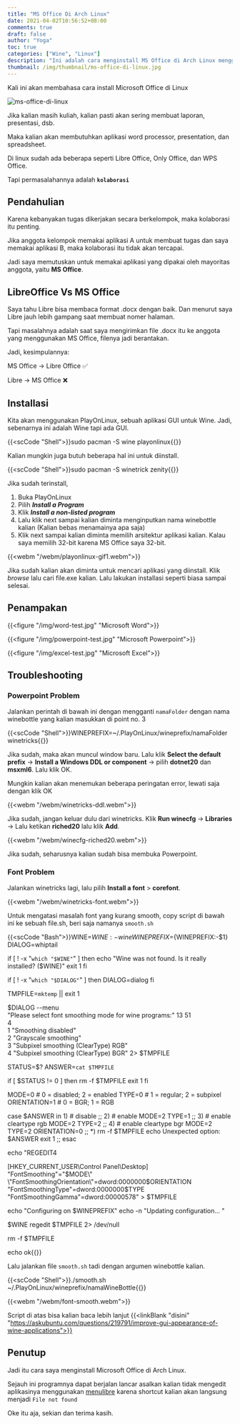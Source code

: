```yaml
---
title: "MS Office Di Arch Linux"
date: 2021-04-02T10:56:52+08:00
comments: true
draft: false
author: "Yoga"
toc: true
categories: ["Wine", "Linux"]
description: "Ini adalah cara menginstall MS Office di Arch Linux menggunakan PlayOnLinux"
thumbnail: /img/thumbnail/ms-office-di-linux.jpg
---
```


Kali ini akan membahasa cara install Microsoft Office di Linux

<!--more-->

![ms-office-di-linux](/img/thumbnail/ms-office-di-linux.jpg)


Jika kalian masih kuliah, kalian pasti akan sering membuat laporan, presentasi, dsb.

Maka kalian akan membutuhkan aplikasi word processor, presentation, dan spreadsheet.

Di linux sudah ada beberapa seperti Libre Office, Only Office, dan WPS Office.

Tapi permasalahannya adalah **`kolaborasi`**

## Pendahulian

Karena kebanyakan tugas dikerjakan secara berkelompok, maka kolaborasi itu penting.

Jika anggota kelompok memakai aplikasi A untuk membuat tugas dan saya memakai aplikasi B,
maka kolaborasi itu tidak akan tercapai.

Jadi saya memutuskan untuk memakai aplikasi yang dipakai oleh mayoritas anggota, yaitu **MS Office**.

## LibreOffice Vs MS Office

Saya tahu Libre bisa membaca format .docx dengan baik. Dan menurut saya Libre jauh lebih gampang saat membuat nomer halaman.

Tapi masalahnya adalah saat saya mengirimkan file .docx itu ke anggota yang menggunakan MS Office, filenya jadi berantakan.

Jadi, kesimpulannya:

MS Office -> Libre Office ✅

Libre -> MS Office ❌

## Installasi

Kita akan menggunakan PlayOnLinux, sebuah aplikasi GUI untuk Wine. Jadi, sebenarnya ini adalah Wine tapi ada GUI.

{{<scCode "Shell">}}sudo pacman -S wine playonlinux{{</scCode>}}

Kalian mungkin juga butuh beberapa hal ini untuk diinstall.

{{<scCode "Shell">}}sudo pacman -S winetrick zenity{{</scCode>}}

Jika sudah terinstall, 

1. Buka PlayOnLinux
2. Pilih **_Install a Program_**
3. Klik **_Install a non-listed program_**
4. Lalu klik next sampai kalian diminta menginputkan nama winebottle kalian (Kalian bebas menamainya apa saja)
5. Klik next sampai kalian diminta memilih arsitektur aplikasi kalian. Kalau saya memilih 32-bit karena MS Office saya 32-bit.

{{<webm "/webm/playonlinux-gif1.webm">}}

Jika sudah kalian akan diminta untuk mencari aplikasi yang diinstall. Klik _browse_ lalu cari file.exe kalian. Lalu lakukan installasi seperti biasa sampai selesai.

## Penampakan

{{<figure "/img/word-test.jpg" "Microsoft Word">}}

{{<figure "/img/powerpoint-test.jpg" "Microsoft Powerpoint">}}

{{<figure "/img/excel-test.jpg" "Microsoft Excel">}}

## Troubleshooting

### Powerpoint Problem

Jalankan perintah di bawah ini dengan mengganti `namaFolder` dengan nama winebottle yang kalian masukkan di point no. 3

{{<scCode "Shell">}}WINEPREFIX=~/.PlayOnLinux/wineprefix/namaFolder winetricks{{</scCode>}}

Jika sudah, maka akan muncul window baru. Lalu klik **Select the default prefix** -> **Install a Windows DDL or component** ->
pilih **dotnet20** dan **msxml6**. Lalu klik OK.

Mungkin kalian akan menemukan beberapa peringatan error, lewati saja dengan klik OK

{{<webm "/webm/winetricks-ddl.webm">}}

Jika sudah, jangan keluar dulu dari winetricks. Klik **Run winecfg** -> **Libraries** -> Lalu ketikan **riched20** lalu klik **Add**.

{{<webm "/webm/winecfg-riched20.webm">}}

Jika sudah, seharusnya kalian sudah bisa membuka Powerpoint.

### Font Problem

Jalankan winetricks lagi, lalu pilih **Install a font** > **corefont**.

{{<webm "/webm/winetricks-font.webm">}}

Untuk mengatasi masalah font yang kurang smooth, copy script di bawah ini
ke sebuah file.sh, beri saja namanya `smooth.sh`

{{<scCode "Bash">}}WINE=${WINE:-wine}
WINEPREFIX=${WINEPREFIX:-$1}
DIALOG=whiptail

if [ ! -x "`which "$WINE"`" ]
then
    echo "Wine was not found. Is it really installed? ($WINE)"
    exit 1
fi

if [ ! -x "`which "$DIALOG"`" ]
then
    DIALOG=dialog
fi

TMPFILE=`mktemp` || exit 1

$DIALOG --menu \
    "Please select font smoothing mode for wine programs:" 13 51\
    4\
        1 "Smoothing disabled"\
        2 "Grayscale smoothing"\
        3 "Subpixel smoothing (ClearType) RGB"\
        4 "Subpixel smoothing (ClearType) BGR" 2> $TMPFILE

STATUS=$?
ANSWER=`cat $TMPFILE`

if [ $STATUS != 0 ]
then 
    rm -f $TMPFILE
    exit 1
fi

MODE=0 # 0 = disabled; 2 = enabled
TYPE=0 # 1 = regular;  2 = subpixel
ORIENTATION=1 # 0 = BGR; 1 = RGB

case $ANSWER in
    1) # disable
        ;;
    2) # enable
        MODE=2
        TYPE=1
        ;;
    3) # enable cleartype rgb
        MODE=2
        TYPE=2
        ;;
    4) # enable cleartype bgr
        MODE=2
        TYPE=2
        ORIENTATION=0
        ;;
    *)
        rm -f $TMPFILE
        echo Unexpected option: $ANSWER
        exit 1
        ;;
esac

echo "REGEDIT4

[HKEY_CURRENT_USER\Control Panel\Desktop]
\"FontSmoothing\"=\"$MODE\"
\"FontSmoothingOrientation\"=dword:0000000$ORIENTATION
\"FontSmoothingType\"=dword:0000000$TYPE
\"FontSmoothingGamma\"=dword:00000578" > $TMPFILE

echo "Configuring on $WINEPREFIX"
echo -n "Updating configuration... "

$WINE regedit $TMPFILE 2> /dev/null

rm -f $TMPFILE

echo ok{{</scCode>}}

Lalu jalankan file `smooth.sh` tadi dengan argumen winebottle kalian.

{{<scCode "Shell">}}./smooth.sh ~/.PlayOnLinux/wineprefix/namaWineBottle{{</scCode>}}

{{<webm "/webm/font-smooth.webm">}}

Script di atas bisa kalian baca lebih lanjut {{<linkBlank "disini" "https://askubuntu.com/questions/219791/improve-gui-appearance-of-wine-applications">}}

## Penutup

Jadi itu cara saya menginstall Microsoft Office di Arch Linux.

Sejauh ini programnya dapat berjalan lancar asalkan kalian tidak mengedit aplikasinya menggunakan [menulibre](https://aur.archlinux.org/packages/menulibre/)
karena shortcut kalian akan langsung menjadi `File not found`

Oke itu aja, sekian dan terima kasih.
